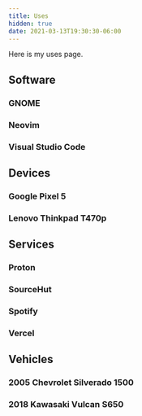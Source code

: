 ```yaml
---
title: Uses
hidden: true
date: 2021-03-13T19:30:30-06:00
---
```


Here is my uses page.

<!--more-->

## Software

### GNOME

### Neovim

### Visual Studio Code

## Devices

### Google Pixel 5

### Lenovo Thinkpad T470p

## Services

### Proton

### SourceHut

### Spotify

### Vercel

## Vehicles

### 2005 Chevrolet Silverado 1500

### 2018 Kawasaki Vulcan S650
